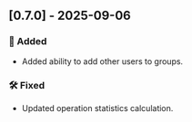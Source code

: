 ## [0.7.0] - 2025-09-06

### 🚀 Added

* Added ability to add other users to groups.

### 🛠 Fixed

* Updated operation statistics calculation.